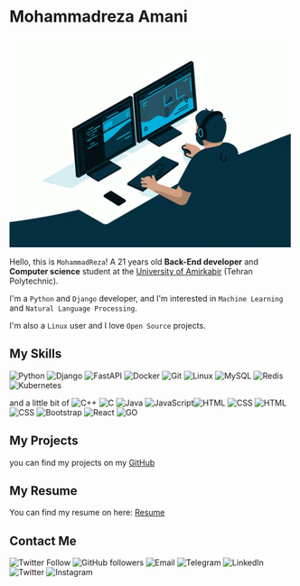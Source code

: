 # Mohammadreza Amani

![Coding](./assets/coding.gif)


Hello, this is ‍‍`MohammadReza`! A 21 years old **Back-End developer** and **Computer science** student at the [University of Amirkabir](https://aut.ac.ir) (Tehran Polytechnic).

I'm a `Python` and `Django` developer, and I'm interested in `Machine Learning` and `Natural Language Processing`.

I'm also a `Linux` user and I love `Open Source` projects.

## My Skills

 ![Python](https://img.shields.io/badge/-Python-3776AB?style=flat-square&logo=python&logoColor=yellow&labelColor=black&color=black) ![Django](https://img.shields.io/badge/-Django-092E20?style=flat-square&logo=django&logoColor=green&labelColor=black&color=black) ![FastAPI](https://img.shields.io/badge/-FastAPI-009688?style=flat-square&logo=fastapi&logoColor=white&labelColor=black&color=black) ![Docker](https://img.shields.io/badge/-Docker-2496ED?style=flat-square&logo=docker&logoColor=white&labelColor=black&color=black)
![Git](https://img.shields.io/badge/-Git-F05032?style=flat-square&logo=git&logoColor=white&labelColor=black&color=black) ![Linux](https://img.shields.io/badge/-Linux-FCC624?style=flat-square&logo=linux&logoColor=white&labelColor=black&color=black)
![MySQL](https://img.shields.io/badge/-MySQL-4479A1?style=flat-square&logo=mysql&logoColor=white&labelColor=black&color=black)
![Redis](https://img.shields.io/badge/-Redis-DC382D?style=flat-square&logo=redis&logoColor=white&labelColor=black&color=black)
![Kubernetes](https://img.shields.io/badge/-Kubernetes-326CE5?style=flat-square&logo=kubernetes&logoColor=white&labelColor=black&color=black)
 
 and a little bit of ![C++](https://img.shields.io/badge/-C++-00599C?style=flat-square&logo=c%2B%2B&logoColor=white&labelColor=black&color=black)  ![C](https://img.shields.io/badge/-C-A8B9CC?style=flat-square&logo=c&logoColor=white&labelColor=black&color=black) ![Java](https://img.shields.io/badge/-Java-007396?style=flat-square&logo=java&logoColor=white&labelColor=black&color=black)  ![JavaScript](https://img.shields.io/badge/-JavaScript-F7DF1E?style=flat-square&logo=javascript&logoColor=black&labelColor=black&color=black)![HTML](https://img.shields.io/badge/-HTML-E34F26?style=flat-square&logo=html5&logoColor=white&labelColor=black&color=black)  ![CSS](https://img.shields.io/badge/-CSS-1572B6?style=flat-square&logo=css3&logoColor=white&labelColor=black&color=black)  ![HTML](https://img.shields.io/badge/-HTML-E34F26?style=flat-square&logo=html5&logoColor=white&labelColor=black&color=black)  ![CSS](https://img.shields.io/badge/-CSS-1572B6?style=flat-square&logo=css3&logoColor=white&labelColor=black&color=black) ![Bootstrap](https://img.shields.io/badge/-Bootstrap-563D7C?style=flat-square&logo=bootstrap&logoColor=white&labelColor=black&color=black)  ![React](https://img.shields.io/badge/-React-61DAFB?style=flat-square&logo=react&logoColor=black&labelColor=black&color=black) ![GO](https://img.shields.io/badge/-GO-00ADD8?style=flat-square&logo=go&logoColor=white&labelColor=black&color=black) 
## My Projects

you can find my projects on my [GitHub](https://github.com/MohammadrezaAmani)

## My Resume
You can find my resume on here: [Resume](./CVFiles/MohammadrezaAmaniCV.V.2.0.pdf)

## Contact Me
![Twitter Follow](https://img.shields.io/twitter/follow/Moh_ammadreza?style=social)
![GitHub followers](https://img.shields.io/github/followers/MohammadrezaAmani?style=social)
![Email](https://img.shields.io/badge/Email-More.amani%40yahoo.com-purple)
![Telegram](https://img.shields.io/badge/Telegram-MRAGHH-blue)
![LinkedIn](https://img.shields.io/badge/LinkedIn-Mohammadreza%20Amani-blue)
![Twitter](https://img.shields.io/badge/Twitter-Moh_ammadreza-blue)
![Instagram](https://img.shields.io/badge/Instagram-more.amani-green)


